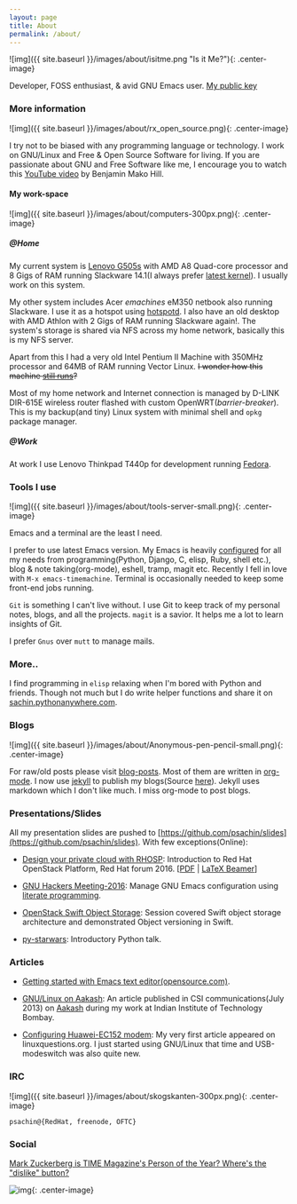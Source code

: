 ```yaml
---
layout: page
title: About
permalink: /about/
---
```


![img]({{ site.baseurl }}/images/about/isitme.png "Is it Me?"){: .center-image}

Developer, FOSS enthusiast, & avid GNU Emacs
user.
[My public key](http://pgp.mit.edu/pks/lookup?search=psachin&op=index)

### More information

![img]({{ site.baseurl }}/images/about/rx_open_source.png){: .center-image}

I try not to be biased with any programming language or technology. I
work on GNU/Linux and Free & Open Source Software for living. If you
are passionate about GNU and Free Software like me, I encourage you to
watch
this [YouTube video](https://www.youtube.com/watch?v=Er1pM9suxvE) by
Benjamin Mako Hill.

#### My work-space

![img]({{ site.baseurl }}/images/about/computers-300px.png){: .center-image}

##### @Home

My current system
is
[Lenovo G505s](https://plus.google.com/photos/photo/113870692888444102463/6355020254313100738?icm=false&sqid=104043194426129544738&ssid=2c4bb3f4-0eed-4d83-9385-eb6e51a01dc9) with
AMD A8 Quad-core processor and 8 Gigs of RAM running Slackware 14.1(I
always
prefer
[latest kernel](https://github.com/psachin/bash_scripts/blob/master/build_my_kernel.sh)).
I usually work on this system.

My other system includes Acer _emachines_ eM350 netbook also running
Slackware. I use it as a hotspot using
[hotspotd](https://github.com/psachin/hotspotd). I also have an old
desktop with AMD Athlon with 2 Gigs of RAM running Slackware again!.
The system's storage is shared via NFS across my home network,
basically this is my NFS server.

Apart from this I had a very old Intel Pentium II Machine with 350MHz
processor and 64MB of RAM running Vector Linux. ~~I wonder how this
machine [still
runs](https://plus.google.com/+Sachinp/posts/UMCp3L6NiAn?pid=5864821069617337218&oid=113870692888444102463)?~~

Most of my home network and Internet connection is managed by D-LINK
DIR-615E wireless router flashed with custom
OpenWRT(_barrier-breaker_). This is my backup(and tiny) Linux system
with minimal shell and `opkg` package manager.

##### @Work

At work I use Lenovo Thinkpad T440p for development running [Fedora](https://getfedora.org/).

### Tools I use

![img]({{ site.baseurl }}/images/about/tools-server-small.png){: .center-image}

Emacs and a terminal are the least I need.

I prefer to use latest Emacs version. My Emacs is
heavily [configured](https://github.com/psachin/.emacs.d) for all my
needs from programming(Python, Django, C, elisp, Ruby, shell etc.),
blog & note taking(org-mode), eshell, tramp, magit etc. Recently I
fell in love with `M-x emacs-timemachine`. Terminal is occasionally
needed to keep some front-end jobs running.

`Git` is something I can't live without. I use Git to keep track of my
personal notes, blogs, and all the projects. `magit` is a savior. It
helps me a lot to learn insights of Git.

I prefer `Gnus` over `mutt` to manage mails.

### More..

I find programming in `elisp` relaxing when I'm bored with Python and
friends. Though not much but I do write helper functions and share it
on [sachin.pythonanywhere.com](http://sachin.pythonanywhere.com).

### Blogs

![img]({{ site.baseurl }}/images/about/Anonymous-pen-pencil-small.png){: .center-image}

For raw/old posts please
visit [blog-posts](https://github.com/psachin/blog-posts). Most of
them are written in [org-mode](http://orgmode.org/). I now
use [jekyll](https://jekyllrb.com/) to publish my
blogs(Source [here](https://github.com/psachin/psachin.github.io)).
Jekyll uses markdown which I don't like much. I miss org-mode to post
blogs.

### Presentations/Slides

All my presentation slides are pushed to
[https://github.com/psachin/slides](https://github.com/psachin/slides).
With few exceptions(Online):

* [Design your private cloud with
  RHOSP](http://redhat.slides.com/psachin/rh-forum-2016): Introduction
  to Red Hat OpenStack Platform, Red Hat forum 2016.
  [[PDF](https://github.com/psachin/slides/raw/master/RH-forum-2016/design-your-private-cloud-openstack-redhat.slides.com.pdf) | [LaTeX Beamer](https://github.com/psachin/slides/blob/master/RH-forum-2016/design-your-private-cloud-openstack.pdf)]

* [GNU Hackers Meeting-2016](http://psachin.github.io/.emacs.d/):
  Manage GNU Emacs configuration using [literate
  programming](http://orgmode.org/worg/org-contrib/babel/intro.html).

* [OpenStack Swift Object
  Storage](http://redhat.slides.com/psachin/rhosp-swift-2016): Session
  covered Swift object storage architecture and demonstrated Object
  versioning in Swift.

* [py-starwars](http://psachin.github.io/py-starwars/): Introductory
  Python talk.

### Articles

* [Getting started with Emacs text
  editor(opensource.com)](https://opensource.com/life/16/2/intro-to-emacs).

* [GNU/Linux on Aakash](http://www.csi-india.org/communications/CSIC%20July%202013.pdf):
  An article published in CSI communications(July 2013)
  on [Aakash](http://aakashlabs.org/gnu/) during my work at Indian
  Institute of Technology Bombay.

* [Configuring Huawei-EC152
  modem](http://www.linuxquestions.org/linux/answers/hardware/configuring_huaweiec152_modem):
  My very first article appeared on linuxquestions.org. I just started using
  GNU/Linux that time and USB-modeswitch was also quite new.

### IRC

![img]({{ site.baseurl }}/images/about/skogskanten-300px.png){: .center-image}

  `psachin@{RedHat, freenode, OFTC}`

### Social

[Mark Zuckerberg is TIME Magazine's Person of the Year? Where's the
"dislike" button?](http://www.fsf.org/fb)

![img](http://static.fsf.org/nosvn/no-facebook-me.png "Not f'd — you won't find me on Facebook"){:
.center-image}
